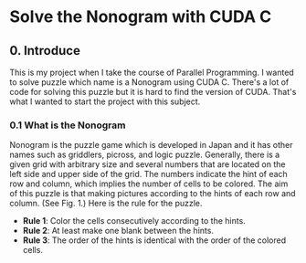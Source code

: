 # Solve the Nonogram with CUDA C
## 0. Introduce

This is my project when I take the course of Parallel Programming. I wanted to solve puzzle which name is a Nonogram using CUDA C.  There's a lot of code for solving this puzzle but it is hard to find the version of CUDA. That's what I wanted to start the project with this subject.

### 0.1 What is the Nonogram
Nonogram is the puzzle game which is developed in Japan and it has other names such as griddlers, picross, and logic puzzle. Generally, there is a given grid with arbitrary size and several numbers that are located on the left side and upper side of the grid. The numbers indicate the hint of each row and column, which implies the number of cells to be colored. The aim of this puzzle is that making pictures according to the hints of each row and column. (See Fig. 1.)  Here is the rule for the puzzle.  
- __Rule 1__: Color the cells consecutively according to the hints.  
- __Rule 2__: At least make one blank between the hints.
- __Rule 3__: The order of the hints is identical with the order of the colored cells.
